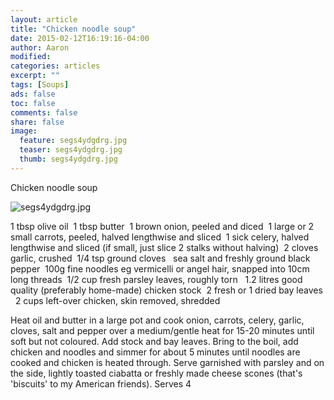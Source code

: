 ```yaml
---
layout: article
title: "Chicken noodle soup"
date: 2015-02-12T16:19:16-04:00
author: Aaron
modified:
categories: articles
excerpt: ""
tags: [Soups]
ads: false
toc: false
comments: false
share: false
image:
  feature: segs4ydgdrg.jpg
  teaser: segs4ydgdrg.jpg
  thumb: segs4ydgdrg.jpg
---
```



Chicken noodle soup

![segs4ydgdrg.jpg](segs4ydgdrg.jpg)

1 tbsp olive oil 
1 tbsp butter 
1 brown onion, peeled and diced 
1 large or 2 small carrots, peeled, halved lengthwise and sliced 
1 sick celery, halved lengthwise and sliced (if small, just slice 2 stalks without halving) 
2 cloves garlic, crushed 
1/4 tsp ground cloves  
sea salt and freshly ground black pepper 
100g fine noodles eg vermicelli or angel hair, snapped into 10cm long threads 
1/2 cup fresh parsley leaves, roughly torn  
1.2 litres good quality (preferably home-made) chicken stock 
2 fresh or 1 dried bay leaves  
2 cups left-over chicken, skin removed, shredded


Heat oil and butter in a large pot and cook onion, carrots, celery, garlic, cloves, salt and pepper over a medium/gentle heat for 15-20 minutes until soft but not coloured. Add stock and bay leaves. Bring to the boil, add chicken and noodles and simmer for about 5 minutes until noodles are cooked and chicken is heated through. Serve garnished with parsley and on the side, lightly toasted ciabatta or freshly made cheese scones (that's 'biscuits' to my American friends).
Serves 4